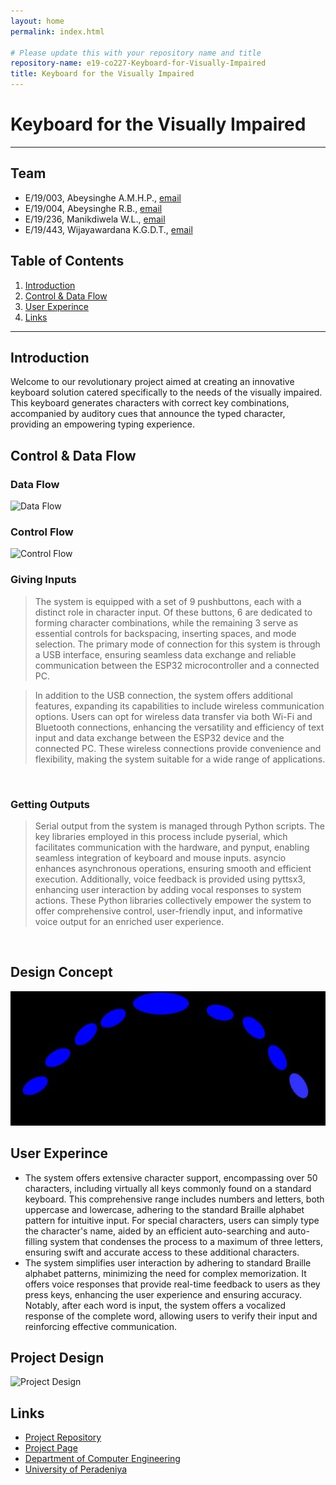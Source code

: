 ```yaml
---
layout: home
permalink: index.html

# Please update this with your repository name and title
repository-name: e19-co227-Keyboard-for-Visually-Impaired
title: Keyboard for the Visually Impaired
---
```


[comment]: # "This is the standard layout for the project, but you can clean this and use your own template"

# Keyboard for the Visually Impaired

---

<!--
This is a sample image, to show how to add images to your page. To learn more options, please refer [this](https://projects.ce.pdn.ac.lk/docs/faq/how-to-add-an-image/)

![Sample Image](./images/sample.png)
 -->

## Team

- E/19/003, Abeysinghe A.M.H.P., [email](e19003@eng.pdn.ac.lk)
- E/19/004, Abeysinghe R.B., [email](e19004@eng.pdn.ac.lk)
- E/19/236, Manikdiwela W.L., [email](e19236@eng.pdn.ac.lk)
- E/19/443, Wijayawardana K.G.D.T., [email](e19443@eng.pdn.ac.lk)

## Table of Contents

1. [Introduction](#introduction)
2. [Control & Data Flow](#control-&-data-flow)
3. [User Experince](#user-experince)
4. [Links](#links)

---

## Introduction

Welcome to our revolutionary project aimed at creating an innovative keyboard solution catered specifically to the needs of the visually impaired. This keyboard generates characters with correct key combinations, accompanied by auditory cues that announce the typed character, providing an empowering typing experience.

## Control & Data Flow

### Data Flow

![Data Flow](./images/dataflow.jpg)

  
### Control Flow


![Control Flow](./images/controlflow.jpg)


### Giving Inputs

> The system is equipped with a set of 9 pushbuttons, each with a distinct role in character input. Of these buttons, 6 are dedicated to forming character combinations, while the remaining 3 serve as essential controls for backspacing, inserting spaces, and mode selection. The primary mode of connection for this system is through a USB interface, ensuring seamless data exchange and reliable communication between the ESP32 microcontroller and a connected PC.

> In addition to the USB connection, the system offers additional features, expanding its capabilities to include wireless communication options. Users can opt for wireless data transfer via both Wi-Fi and Bluetooth connections, enhancing the versatility and efficiency of text input and data exchange between the ESP32 device and the connected PC. These wireless connections provide convenience and flexibility, making the system suitable for a wide range of applications.

 <br>

### Getting Outputs

> Serial output from the system is managed through Python scripts. The key libraries employed in this process include pyserial, which facilitates communication with the hardware, and pynput, enabling seamless integration of keyboard and mouse inputs. asyncio enhances asynchronous operations, ensuring smooth and efficient execution. Additionally, voice feedback is provided using pyttsx3, enhancing user interaction by adding vocal responses to system actions. These Python libraries collectively empower the system to offer comprehensive control, user-friendly input, and informative voice output for an enriched user experience.

<br>

## Design Concept

![Design Concept](./images/designconcept.jpg)
  <br>
 
## User Experince

- The system offers extensive character support, encompassing over 50 characters, including virtually all keys commonly found on a standard keyboard. This comprehensive range includes numbers and letters, both uppercase and lowercase, adhering to the standard Braille alphabet pattern for intuitive input. For special characters, users can simply type the character's name, aided by an efficient auto-searching and auto-filling system that condenses the process to a maximum of three letters, ensuring swift and accurate access to these additional characters.
- The system simplifies user interaction by adhering to standard Braille alphabet patterns, minimizing the need for complex memorization. It offers voice responses that provide real-time feedback to users as they press keys, enhancing the user experience and ensuring accuracy. Notably, after each word is input, the system offers a vocalized response of the complete word, allowing users to verify their input and reinforcing effective communication.

## Project Design

![Project Design](./images/projectdesign.jpg)
  <br>

## Links

- [Project Repository](https://github.com/cepdnaclk/e19-co227-Keyboard-for-Visually-Impaired)
- [Project Page](https://cepdnaclk.github.io/e19-co227-Keyboard-for-Visually-Impaired)
- [Department of Computer Engineering](http://www.ce.pdn.ac.lk/)
- [University of Peradeniya](https://eng.pdn.ac.lk/)

[//]: # "Please refer this to learn more about Markdown syntax"
[//]: # "https://github.com/adam-p/markdown-here/wiki/Markdown-Cheatsheet"

[//]: # "Please refer this to learn more about Markdown syntax"
[//]: # "https://github.com/adam-p/markdown-here/wiki/Markdown-Cheatsheet"
